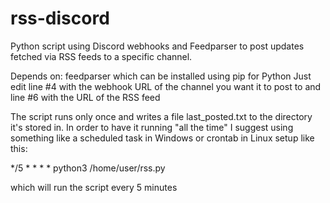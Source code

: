 # rss-discord
Python script using Discord webhooks and Feedparser to post updates fetched via RSS feeds to a specific channel.

Depends on: feedparser which can be installed using pip for Python
Just edit line #4 with the webhook URL of the channel you want it to post to and line #6 with the URL of the RSS feed

The script runs only once and writes a file last_posted.txt to the directory it's stored in.
In order to have it running "all the time" I suggest using something like a scheduled task in Windows or crontab in Linux setup like this:

*/5 * * * * python3 /home/user/rss.py

which will run the script every 5 minutes
